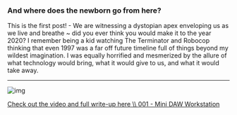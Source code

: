### And where does the newborn go from here?

This is the first post! - We are witnessing a dystopian apex enveloping us as we live and breathe ~ did you ever think you would make it to the year 2020? I remember being a kid watching The Terminator and Robocop thinking that even 1997 was a far off future timeline full of things beyond my wildest imagination. I was equally horrified and mesmerized by the allure of what technology would bring, what it would give to us, and what it would take away. 

----------------------------------------------------------------------

![img](https://hightech-lowlife.github.io/projects/001_mini_beast/03_case.jpg)

[Check out the video and full write-up here \\\ 001 - Mini DAW Workstation](https://hightech-lowlife.github.io/projects/001_mini_beast/001_mini_beast)

